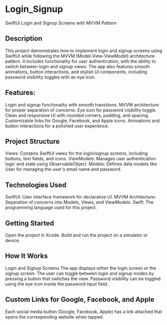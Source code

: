 # Login_Signup
SwiftUI Login and Signup Screens with MVVM Pattern
## Description
This project demonstrates how to implement login and signup screens using SwiftUI while following the MVVM (Model-View-ViewModel) architecture pattern. It includes functionality for user authentication, with the ability to switch between login and signup views. The app also features smooth animations, button interactions, and stylish UI components, including password visibility toggles with an eye icon.

## Features:
Login and signup functionality with smooth transitions.
MVVM architecture for proper separation of concerns.
Eye icon for password visibility toggle.
Clean and responsive UI with rounded corners, padding, and spacing.
Customizable links for Google, Facebook, and Apple icons.
Animations and button interactions for a polished user experience.

## Project Structure
Views: Contains SwiftUI views for the login/signup screens, including buttons, text fields, and icons.
ViewModels: Manages user authentication logic and state using ObservableObject.
Models: Defines data models like User for managing the user's email name and password.

## Technologies Used
SwiftUI: User interface framework for declarative UI.
MVVM Architecture: Separation of concerns into Models, Views, and ViewModels.
Swift: The programming language used for this project.

## Getting Started
Open the project in Xcode.
Build and run the project on a simulator or device.

## How It Works
Login and Signup Screens
The app displays either the login screen or the signup screen.
The user can toggle between login and signup modes by pressing a button that switches the view.
Password visibility can be toggled using the eye icon inside the password input field.

## Custom Links for Google, Facebook, and Apple
Each social media button (Google, Facebook, Apple) has a link attached that opens the corresponding website when tapped.
